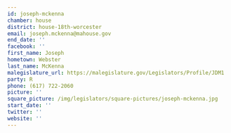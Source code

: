 ```yaml
---
id: joseph-mckenna
chamber: house
district: house-18th-worcester
email: joseph.mckenna@mahouse.gov
end_date: ''
facebook: ''
first_name: Joseph
hometown: Webster
last_name: McKenna
malegislature_url: https://malegislature.gov/Legislators/Profile/JDM1
party: R
phone: (617) 722-2060
picture: ''
square_picture: /img/legislators/square-pictures/joseph-mckenna.jpg
start_date: ''
twitter: ''
website: ''
---
```

